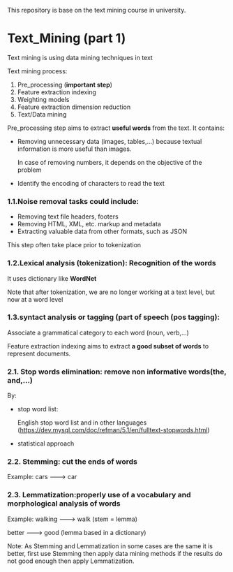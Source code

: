 This repository is base on the text mining course in university. 

# Text_Mining (part 1)
Text mining is using data mining techniques in text

Text mining process:
1. Pre_processing (**important step**)
2. Feature extraction indexing 
3. Weighting models
4. Feature extraction dimension reduction
5. Text/Data mining

Pre_processing step aims to extract **useful words** from the text. It contains: 
- Removing unnecessary data (images, tables,…) because textual information is more useful than images.

   In case of removing numbers, it depends on the objective of the problem
- Identify the encoding of characters to read the text

### 1.1.Noise removal tasks could include:
- Removing text file headers, footers 
- Removing HTML, XML, etc. markup and metadata 
- Extracting valuable data from other formats, such as JSON 

This step often take place prior to tokenization

### 1.2.Lexical analysis (tokenization):   Recognition of the words
It uses dictionary like **WordNet**

Note that after tokenization, we are no longer working at a text level, but now at a word level

### 1.3.syntact analysis or tagging (part of speech (pos tagging):

Associate a grammatical category to each word (noun, verb,…)


Feature extraction indexing aims to extract **a good subset of words** to represent documents.

### 2.1. Stop words elimination: remove non informative words(the, and,…)

By:
- stop word list:
   
     English stop word list and in other languages (https://dev.mysql.com/doc/refman/5.1/en/fulltext-stopwords.html)
- statistical approach

### 2.2. Stemming: cut the ends of words

Example: cars ---> car

### 2.3. Lemmatization:properly  use of a vocabulary and  morphological analysis of words  

Example:   walking ---> walk (stem = lemma)

 better ---> good (lemma based in a dictionary)
 
 
 Note: As Stemming and Lemmatization in some cases are the same it is better, first use Stemming then apply data mining methods if the results do not good enough then apply Lemmatization.
 
